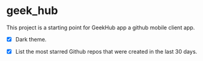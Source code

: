 # geek_hub

This project is a starting point for GeekHub app a github mobile client app.

- [x] Dark theme.
- [x] List the most starred Github repos that were created in the last 30 days.

